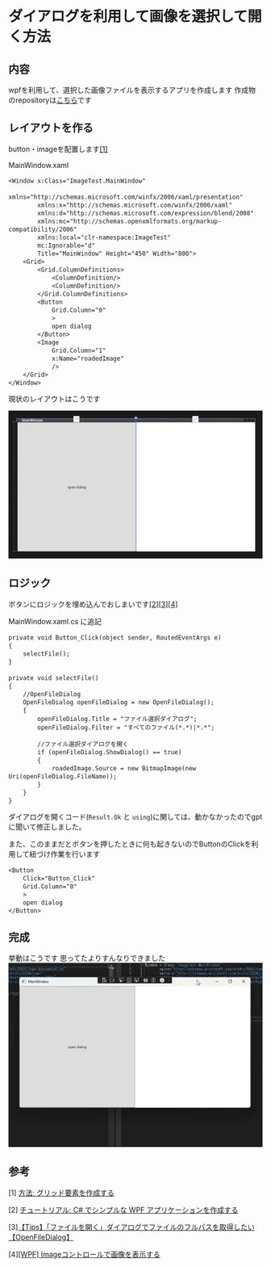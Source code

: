 # ダイアログを利用して画像を選択して開く方法
## 内容
wpfを利用して、選択した画像ファイルを表示するアプリを作成します
作成物のrepositoryは[こちら](https://github.com/sbkinoko/ImageTest)です
## レイアウトを作る
button・imageを配置します[\[1\]](#参考)

MainWindow.xaml
```
<Window x:Class="ImageTest.MainWindow"
        xmlns="http://schemas.microsoft.com/winfx/2006/xaml/presentation"
        xmlns:x="http://schemas.microsoft.com/winfx/2006/xaml"
        xmlns:d="http://schemas.microsoft.com/expression/blend/2008"
        xmlns:mc="http://schemas.openxmlformats.org/markup-compatibility/2006"
        xmlns:local="clr-namespace:ImageTest"
        mc:Ignorable="d"
        Title="MainWindow" Height="450" Width="800">
    <Grid>
        <Grid.ColumnDefinitions>
            <ColumnDefinition/>
            <ColumnDefinition/>
        </Grid.ColumnDefinitions>
        <Button
            Grid.Column="0"
            >
            open dialog
        </Button>
        <Image
            Grid.Column="1"
            x:Name="roadedImage"
            />
    </Grid>
</Window>

```
現状のレイアウトはこうです

![layout](../img/layout.png)

## ロジック
ボタンにロジックを埋め込んでおしまいです[\[2\]](#参考)[\[3\]](#参考)[\[4\]](#参考)

MainWindow.xaml.cs に追記
```
private void Button_Click(object sender, RoutedEventArgs e)
{
    selectFile();
}

private void selectFile()
{
    //OpenFileDialog
    OpenFileDialog openFileDialog = new OpenFileDialog();
    {
        openFileDialog.Title = "ファイル選択ダイアログ";
        openFileDialog.Filter = "すべてのファイル(*.*)|*.*";

        //ファイル選択ダイアログを開く
        if (openFileDialog.ShowDialog() == true)
        {
            roadedImage.Source = new BitmapImage(new Uri(openFileDialog.FileName));
        }
    }
}
```
ダイアログを開くコード(`Result.Ok` と `using`)に関しては、動かなかったのでgptに聞いて修正しました。


また、このままだとボタンを押したときに何も起きないのでButtonのClickを利用して紐づけ作業を行います

```
<Button
    Click="Button_Click" 
    Grid.Column="0"
    >
    open dialog
</Button>
```

## 完成

挙動はこうです
思ってたよりすんなりできました
![ダイアログのgif](../img/openImg.gif)

## 参考
[1] [方法: グリッド要素を作成する](https://learn.microsoft.com/ja-jp/dotnet/desktop/wpf/controls/how-to-create-a-grid-element?view=netframeworkdesktop-4.8)

[2] [チュートリアル: C# でシンプルな WPF アプリケーションを作成する](https://learn.microsoft.com/ja-jp/visualstudio/get-started/csharp/tutorial-wpf?view=vs-2022#add-the-button-control)

[3][【Tips】「ファイルを開く」ダイアログでファイルのフルパスを取得したい【OpenFileDialog】](https://qiita.com/ryojio2k/items/d6b1c39ca360373d9025)

[4][\[WPF\] Imageコントロールで画像を表示する](http://blog.pionet.co.jp/experience/archives/2111)